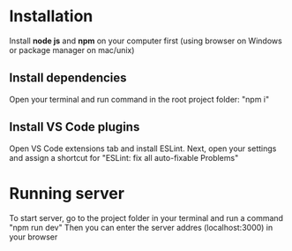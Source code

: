 # Installation

Install **node js** and **npm** on your computer first (using browser on Windows or package manager on mac/unix)

## Install dependencies

Open your terminal and run command in the root project folder: "npm i"

## Install VS Code plugins

Open VS Code extensions tab and install ESLint. Next, open your settings and assign a shortcut for "ESLint: fix all auto-fixable Problems"

# Running server

To start server, go to the project folder in your terminal and run a command "npm run dev"
Then you can enter the server addres (localhost:3000) in your browser
